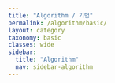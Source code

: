 ```yaml
---
title: "Algorithm / 기법"
permalink: /algorithm/basic/
layout: category
taxonomy: basic
classes: wide
sidebar:
  title: "Algorithm"
  nav: sidebar-algorithm
---
```

